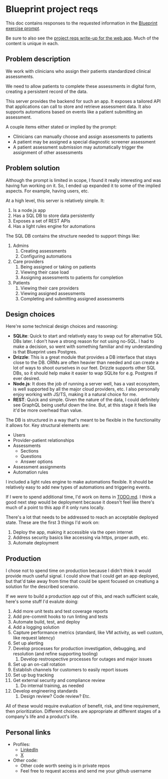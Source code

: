 # Blueprint project reqs

This doc contains responses to the requested information in the [Blueprint exercise prompt](https://github.com/blueprinthq/coding-exercise).

Be sure to also see the [project reqs write-up for the web app](https://github.com/verespej/blueprint-project-frontend/blob/main/BLUEPRINT.md). Much of the content is unique in each.


## Problem description

We work with clinicians who assign their patients standardized clinical assessments.

We need to allow patients to complete these assessments in digital form, creating a persistent record of the data.

This server provides the backend for such an app. It exposes a tailored API that applications can call to store and retrieve assessment data. It also supports automations based on events like a patient submitting an assessment.

A couple items either stated or implied by the prompt:
- Clinicians can manually choose and assign assessments to patients
- A patient may be assigned a special diagnostic screener assessment
- A patient assessment submission may automatically trigger the assignment of other assessments


## Problem solution

Although the prompt is limited in scope, I found it really interesting and was having fun working on it. So, I ended up expanded it to some of the implied aspects. For example, having users, etc.

At a high level, this server is relatively simple. It:

1. Is a node.js app
2. Has a SQL DB to store data persistently
3. Exposes a set of REST APIs
4. Has a light rules engine for automations

The SQL DB contains the structure needed to support things like:

1. Admins
    1. Creating assessments
    2. Configuring automations
2. Care providers
    1. Being assigned or taking on patients
    2. Viewing their case load
    3. Assigning assessments to patients for completion
3. Patients
    1. Viewing their care providers
    2. Viewing assigned assessments
    3. Completing and submitting assigned assessments


## Design choices

Here're some technical design choices and reasoning:

- **SQLite**: Quick to start and relatively easy to swap out for alternative SQL DBs later. I don't have a strong reason for not using no-SQL. I had to make a decision, so went with something familiar and my understanding is that Blueprint uses Postgres.
- **Drizzle**: This is a great module that provides a DB interface that stays close to the DB. ORMs are often heavier than needed and can create a lot of ways to shoot ourselves in our feet. Drizzle supports other SQL DBs, so it should help make it easier to wap SQLite for e.g. Postgres if ever desired.
- **Node.js**: It does the job of running a server well, has a vast ecosystem, is well supported by all the major cloud providers, etc. I also personally enjoy working with JS/TS, making it a natural choice for me.
- **REST**: Quick and simple. Given the nature of the data, I could definitely see GraphQL being useful down the line. But, at this stage it feels like it'd be more overhead than value.

The DB is structured in a way that's meant to be flexible in the functionality it allows for. Key structural elements are:

- Users
- Provider-patient relationships
- Assessments
    - Sections
    - Questions
    - Answer options
- Assessment assignments
- Automation rules

I included a light rules engine to make automations flexible. It should be relatively easy to add new types of automations and triggering events.

If I were to spend additional time, I'd work on items in [TODO.md](./TODO.md). I think a good next step would be deployment because it doesn't feel like there's much of a point to this app if it only runs locally.

There's a lot that needs to be addressed to reach an acceptable deployed state. These are the first 3 things I'd work on:

1. Deploy the app, making it accessible via the open internet
2. Address security basics like accessing via https, proper auth, etc.
3. Automate deployment


## Production

I chose not to spend time on production because I didn't think it would provide much useful signal. I could show that I could get an app deployed, but that'd take away from time that could be spent focused on creatiung a solution for the described scenario.

If we _were_ to build a production app out of this, and reach sufficient scale, here's some stuff I'd evalute doing:

1. Add more unit tests and test coverage reports
2. Add pre-commit hooks to run linting and tests
3. Automate build, test, and deploy
4. Add a logging solution
5. Capture performance metrics (standard, like VM activity, as well custom, like request latency)
6. Set up alerting
7. Develop processes for production investigation, debugging, and resolution (and refine supporting tooling)
    1. Develop restrospective processes for outages and major issues
8. Set up an on-call rotation
9. Establish channels for customers to easily report issues
10. Set up bug tracking
11. Get external security and compliance review
    1. Do internal training, as needed
12. Develop engineering standards
    1. Design review? Code review? Etc.

All of these would require evaluation of benefit, risk, and time requirement, then prioritization. Different choices are appropriate at different stages of a company's life and a product's life.


## Personal links

- Profiles:
    - [LinkedIn](https://www.linkedin.com/in/verespej/)
    - [X](https://x.com/HVerespej)
- Other code:
    - Other code worth seeing is in private repos
    - Feel free to request access and send me your github username
